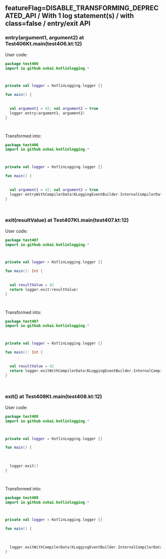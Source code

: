 ## featureFlag=DISABLE_TRANSFORMING_DEPRECATED_API / With 1 log statement(s) / with class=false / entry/exit API



###  entry(argument1, argument2) at Test406Kt.main(test406.kt:12)

User code:
```kotlin
package test406
import io.github.oshai.kotlinlogging.*



private val logger = KotlinLogging.logger {}

fun main() {
  
  
  val argument1 = 42; val argument2 = true
  logger.entry(argument1, argument2)
}




```
  
Transformed into:
```kotlin
package test406
import io.github.oshai.kotlinlogging.*



private val logger = KotlinLogging.logger {}

fun main() {
  
  
  val argument1 = 42; val argument2 = true
  logger.entryWithCompilerData(KLoggingEventBuilder.InternalCompilerData(messageTemplate = "entry(argument1, argument2)", className = "test406.Test406Kt", methodName = "main", fileName = "test406.kt", lineNumber = 12))
}




```

###  exit(resultValue) at Test407Kt.main(test407.kt:12)

User code:
```kotlin
package test407
import io.github.oshai.kotlinlogging.*



private val logger = KotlinLogging.logger {}

fun main(): Int {
  
  
  val resultValue = 42
  return logger.exit(resultValue)
}




```
  
Transformed into:
```kotlin
package test407
import io.github.oshai.kotlinlogging.*



private val logger = KotlinLogging.logger {}

fun main(): Int {
  
  
  val resultValue = 42
  return logger.exitWithCompilerData(KLoggingEventBuilder.InternalCompilerData(messageTemplate = "exit(resultValue)", className = "test407.Test407Kt", methodName = "main", fileName = "test407.kt", lineNumber = 12))
}




```

###  exit() at Test408Kt.main(test408.kt:12)

User code:
```kotlin
package test408
import io.github.oshai.kotlinlogging.*



private val logger = KotlinLogging.logger {}

fun main() {
  
  
  
  logger.exit()
}




```
  
Transformed into:
```kotlin
package test408
import io.github.oshai.kotlinlogging.*



private val logger = KotlinLogging.logger {}

fun main() {
  
  
  
  logger.exitWithCompilerData(KLoggingEventBuilder.InternalCompilerData(className = "test408.Test408Kt", methodName = "main", fileName = "test408.kt", lineNumber = 12))
}




```
